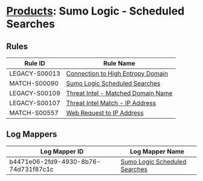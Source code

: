 # [Products](README.md): Sumo Logic - Scheduled Searches

## Rules

|Rule ID|Rule Name|
|----|----|
|LEGACY-S00013|[Connection to High Entropy Domain](../rules/LEGACY-S00013.md)|
|MATCH-S00090|[Sumo Logic Scheduled Searches](../rules/MATCH-S00090.md)|
|LEGACY-S00109|[Threat Intel - Matched Domain Name](../rules/LEGACY-S00109.md)|
|LEGACY-S00107|[Threat Intel Match - IP Address](../rules/LEGACY-S00107.md)|
|MATCH-S00557|[Web Request to IP Address](../rules/MATCH-S00557.md)|


## Log Mappers

|Log Mapper ID|Log Mapper Name|
|----|----|
|b4471e06-2fd9-4930-8b76-74d731f87c1c|[Sumo Logic Scheduled Searches](../mappings/b4471e06-2fd9-4930-8b76-74d731f87c1c.md)|


